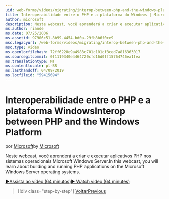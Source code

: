 ```yaml
---
uid: web-forms/videos/migrating/interop-between-php-and-the-windows-platform
title: Interoperabilidade entre o PHP e a plataforma do Windows | Microsoft Docs
author: microsoft
description: Neste webcast, você aprenderá a criar e executar aplicativos PHP nos sistemas operacionais Microsoft Windows Server.
ms.author: riande
ms.date: 07/25/2006
ms.assetid: 97906c51-8b99-4454-bd0a-29fb8b6f0ce9
msc.legacyurl: /web-forms/videos/migrating/interop-between-php-and-the-windows-platform
msc.type: video
ms.openlocfilehash: 72ff6228e9a4983c701c101cf3ced7a816363017
ms.sourcegitcommit: 0f1119340e4464720cfd16d0ff15764746ea1fea
ms.translationtype: MT
ms.contentlocale: pt-BR
ms.lasthandoff: 04/09/2019
ms.locfileid: "59415694"
---
```

# <a name="interop-between-php-and-the-windows-platform"></a><span data-ttu-id="a33d8-103">Interoperabilidade entre o PHP e a plataforma Windows</span><span class="sxs-lookup"><span data-stu-id="a33d8-103">Interop between PHP and the Windows Platform</span></span>

<span data-ttu-id="a33d8-104">por [Microsoft](https://github.com/microsoft)</span><span class="sxs-lookup"><span data-stu-id="a33d8-104">by [Microsoft](https://github.com/microsoft)</span></span>

<span data-ttu-id="a33d8-105">Neste webcast, você aprenderá a criar e executar aplicativos PHP nos sistemas operacionais Microsoft Windows Server.</span><span class="sxs-lookup"><span data-stu-id="a33d8-105">In this webcast, you will learn about building and running PHP applications on the Microsoft Windows Server operating systems.</span></span>

[<span data-ttu-id="a33d8-106">&#9654;Assista ao vídeo (64 minutos)</span><span class="sxs-lookup"><span data-stu-id="a33d8-106">&#9654; Watch video (64 minutes)</span></span>](https://channel9.msdn.com/Blogs/ASP-NET-Site-Videos/interop-between-php-and-the-windows-platform)

> [!div class="step-by-step"]
> [<span data-ttu-id="a33d8-107">Voltar</span><span class="sxs-lookup"><span data-stu-id="a33d8-107">Previous</span></span>](introduction-to-aspnet-for-coldfusion-developers-building-an-aspnet-application.md)
